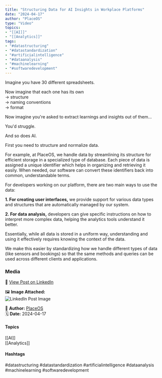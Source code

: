 ```yaml
---
title: "Structuring Data for AI Insights in Workplace Platforms"
date: "2024-04-17"  
author: "PlaceOS"  
type: "Video"  
topics:  
- "[[AI]]"   
- "[[Analytics]]"
tags:  
- "#datastructuring"  
- "#datastandardization"  
- "#artificialintelligence"  
- "#dataanalysis"  
- "#machinelearning"  
- "#softwaredevelopment"  
---
```

Imagine you have 30 different spreadsheets.

Now imagine that each one has its own  
→ structure  
→ naming conventions  
→ format

Now imagine you're asked to extract learnings and insights out of them...

You'd struggle.

And so does AI.

First you need to structure and normalize data.

For example, at PlaceOS, we handle data by streamlining its structure for efficient storage in a specialized type of database. Each piece of data is assigned a unique identifier which helps in organizing and retrieving it easily. When needed, our software can convert these identifiers back into common, understandable terms.

For developers working on our platform, there are two main ways to use the data:

**1. For creating user interfaces,** we provide support for various data types and structures that are automatically managed by our system.

**2. For data analysis,** developers can give specific instructions on how to interpret more complex data, helping the analytics tools understand it better.

Essentially, while all data is stored in a uniform way, understanding and using it effectively requires knowing the context of the data.

We make this easier by standardizing how we handle different types of data (like sensors and bookings) so that the same methods and queries can be used across different clients and applications.

### Media

🔗 [View Post on LinkedIn](https://www.linkedin.com/feed/update/urn:li:activity:7186266098042912768)  
  
🖼 **Image Attached:**  
![LinkedIn Post Image](https://media.licdn.com/dms/image/v2/D5605AQFBTuk02UYv5g/videocover-high/videocover-high/0/1713338789069?e=1742263200&v=beta&t=68BHXmY45RPMq19syKvxRsbtDEOboD4uHAhe0quhQ9s)  
  
👤 **Author:** [PlaceOS](https://www.linkedin.com/in/jonathanmcfarlane/)  
🗓️ **Date:** 2024-04-17

#### Topics

[[AI]]  
[[Analytics]]  

#### Hashtags

#datastructuring #datastandardization #artificialintelligence #dataanalysis #machinelearning #softwaredevelopment